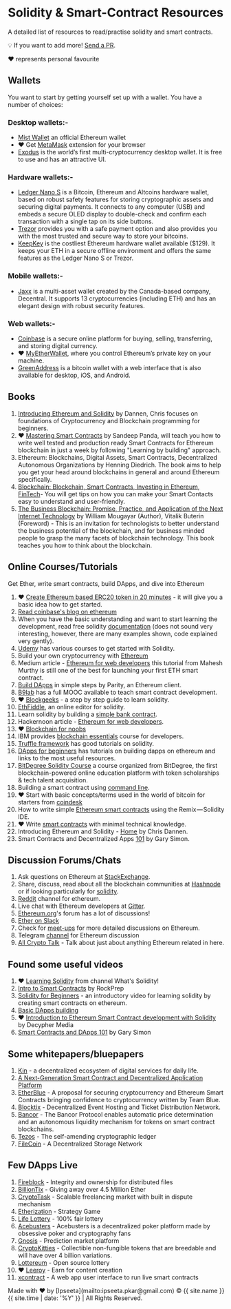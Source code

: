 # Solidity & Smart-Contract Resources

A detailed list of resources to read/practise solidity and smart contracts.

💡 If you want to add more! [Send a PR](https://github.com/Ipseeta/solidityresources.com).

❤️ represents personal favourite

## Wallets
You want to start by getting yourself set up with a wallet. You have a number of choices:

### Desktop wallets:-

- [Mist Wallet](https://github.com/ethereum/mist/releases) an official Ethereum wallet
- ❤️ Get [MetaMask](https://metamask.io/) extension for your browser
- [Exodus](https://www.exodus.io/) is the world’s first multi-cryptocurrency desktop wallet. It is free to use and has an attractive UI.

### Hardware wallets:-

- [Ledger Nano S](https://www.ledgerwallet.com/) is a Bitcoin, Ethereum and Altcoins hardware wallet, based on robust safety features for storing cryptographic assets and securing digital payments. It connects to any computer (USB) and embeds a secure OLED display to double-check and confirm each transaction with a single tap on its side buttons.
- [Trezor](https://www.amazon.com/TREZOR-The-Bitcoin-Safe-Black/dp/B00R6MKDDE) provides you with a safe payment option and also provides you with the most trusted and secure way to store your bitcoins.
- [KeepKey](https://www.amazon.com/gp/product/B0143M2A5S/) is the costliest Ethereum hardware wallet available ($129). It keeps your ETH in a secure offline environment and offers the same features as the Ledger Nano S or Trezor.

### Mobile wallets:-

- [Jaxx](https://play.google.com/store/apps/details?id=com.kryptokit.jaxx) is a multi-asset wallet created by the Canada-based company, Decentral. It supports 13 cryptocurrencies (including ETH) and has an elegant design with robust security features.

### Web wallets:-

- [Coinbase](https://www.coinbase.com/home) is a secure online platform for buying, selling, transferring, and storing digital currency.
- ❤️ [MyEtherWallet](https://www.myetherwallet.com/), where you control Ethereum’s private key on your machine.
- [GreenAddress](https://greenaddress.it/en/) is a bitcoin wallet with a web interface that is also available for desktop, iOS, and Android.

## Books

1. [Introducing Ethereum and Solidity](https://www.apress.com/in/book/9781484225349) by Dannen, Chris focuses on foundations of Cryptocurrency and Blockchain programming for beginners.
2. ❤️ [Mastering Smart Contracts](https://leanpub.com/smart-contracts) by Sandeep Panda, will teach you how to write well tested and production ready Smart Contracts for Ethereum blockchain in just a week by following "Learning by building" approach.
3. Ethereum: Blockchains, Digital Assets, Smart Contracts, Decentralized Autonomous Organizations by Henning Diedrich. The book aims to help you get your head around blockchains in general and around Ethereum specifically.
4. [Blockchain: Blockchain, Smart Contracts, Investing in Ethereum, FinTech](https://www.amazon.com/gp/product/1539692779/)- You will get tips on how you can make your Smart Contacts easy to understand and user-friendly.
5. [The Business Blockchain: Promise, Practice, and Application of the Next Internet Technology](https://www.amazon.com/Business-Blockchain-Practice-Application-Technology-ebook/dp/B01EIGP8HG) by William Mougayar (Author), Vitalik Buterin (Foreword) - This is an invitation for technologists to better understand the business potential of the blockchain, and for business minded people to grasp the many facets of blockchain technology. This book teaches you how to think about the blockchain.

## Online Courses/Tutorials
Get Ether, write smart contracts, build DApps, and dive into Ethereum

1. ❤️ [Create Ethereum based ERC20 token in 20 minutes](https://hashnode.com/post/how-to-build-your-own-ethereum-based-erc20-token-and-launch-an-ico-in-next-20-minutes-cjbcpwzec01c93awtbij90uzn) - it will give you a basic idea how to get started.
2. [Read coinbase's blog on ethereum](https://blog.coinbase.com/a-beginners-guide-to-ethereum-46dd486ceecf)
3. When you have the basic understanding and want to start learning the development, read free solidity [documentation](https://solidity.readthedocs.io/en/develop/) (does not sound very interesting, however, there are many examples shown, code explained very gently).
4. [Udemy](https://www.udemy.com/courses/search/?q=Ethereum&src=ukw) has various courses to get started with Solidity.
5. Build your own cryptocurrency with [Ethereum](https://www.ethereum.org/token)
6. Medium article - [Ethereum for web developers](https://medium.com/@mvmurthy/ethereum-for-web-developers-890be23d1d0c) this tutorial from Mahesh Murthy is still one of the best for launching your first ETH smart contract.
7. [Build DApps](https://github.com/paritytech/parity/wiki) in simple steps by Parity, an Ethereum client.
8. [B9lab](https://academy.b9lab.com/) has a full MOOC available to teach smart contract development.
9. ❤️ [Blockgeeks](https://blockgeeks.com/guides/solidity/) - a step by step guide to learn solidity.
10. [EthFiddle](https://ethfiddle.com/), an online editor for solidity.
11. Learn solidity by building a [simple bank contract](https://learnxinyminutes.com/docs/solidity/).
12. Hackernoon article - [Ethereum for web developers](https://hackernoon.com/getting-started-as-an-ethereum-web-developer-9a2a4ab47baf).
13. ❤️ [Blockchain for noobs](https://blog.consensusx.com/blockchain-for-noobs-abccc01ec0b2)
14. IBM provides [blockchain essentials](https://developer.ibm.com/courses/all/blockchain-essentials/) course for developers.
15. [Truffle framework](http://truffleframework.com/tutorials/) has good tutorials on solidity.
16. [DApps for beginners](https://dappsforbeginners.wordpress.com/tutorials/introduction-to-development-on-ethereum/) has tutorials on building dapps on ethereum and links to the most useful resources.
17. [BitDegree Solidity Course](https://solidity.bitdegree.org/) a course organized from BitDegree, the first blockchain-powered online education platform with token scholarships & tech talent acquisition.
18. Building a smart contract using [command line](https://www.ethereum.org/greeter).
19. ❤️ Start with basic concepts/terms used in the world of bitcoin for starters from [coindesk](https://www.coindesk.com/information/)
20. How to write simple [Ethereum smart contracts](https://techburst.io/solidity-101-intro-to-ethereum-smart-contracts-and-solidity-82e9889b1736) using the Remix — Solidity IDE.
21. ❤️ Write [smart contracts](https://howtotoken.com/ico/how-to-write-a-smart-contract-for-your-ico-an-ultimate-guide/) with minimal technical knowledge.
22. Introducing Ethereum and Solidity - [Home](https://eth.guide/) by Chris Dannen.
23. Smart Contracts and Decentralized Apps [101](https://coursetro.com/posts/code/98/Smart-Contracts-and-Decentralized-Apps-101) by Gary Simon.

## Discussion Forums/Chats

1. Ask questions on Ethereum at [StackExchange](https://ethereum.stackexchange.com/).
2. Share, discuss, read about all the blockchain communities at [Hashnode](https://hashnode.com/communities) or if looking particularly for [solidity](https://hashnode.com/n/solidity).
3. [Reddit](https://www.reddit.com/r/ethereum/) channel for ethereum.
4. Live chat with Ethereum developers at [Gitter](https://gitter.im/ethereum/home).
5. [Ethereum.org](https://forum.ethereum.org/categories/solidity)'s forum has a lot of discussions!
6. [Ether on Slack](https://ether-camp-friends.slack.com/)
7. Check for [meet-ups](https://www.meetup.com/topics/ethereum/?_cookie-check=-e9OKupGP7RJX_3x) for more detailed discussions on Ethereum.
8. Telegram [channel](https://telegram.me/ethclassic) for Ethereum discussion
9. [All Crypto Talk](https://allcryptotalk.com/index.php?/forum/118-ethereum-discussion/) - Talk about just about anything Ethereum related in here.

## Found some useful videos

1. ❤️ [Learning Solidity](https://www.youtube.com/channel/UCaWes1eWQ9TbzA695gl_PtA) from channel What's Solidity!
2. [Intro to Smart Contracts](https://www.youtube.com/watch?v=aV8C77xAaQA) by RockPrep
3. [Solidity for Beginners](https://www.youtube.com/watch?v=Yu4n6qaSr_w) - an introductory video for learning solidity by creating smart contracts on ethereum.
4. [Basic DApps building](https://www.youtube.com/watch?v=9_coM_g7Dbg)
5. ❤️ [Introduction to Ethereum Smart Contract development with Solidity](https://www.youtube.com/watch?v=8jI1TuEaTro) by Decypher Media
6. [Smart Contracts and DApps 101](https://www.youtube.com/watch?v=a9_HPYlhCug) by Gary Simon

## Some whitepapers/bluepapers

1. [Kin](https://www.kinecosystem.org/static/files/Kin_Whitepaper_V1_English.pdf) - a decentralized ecosystem of digital services for daily life.
2. [A Next-Generation Smart Contract and Decentralized Application Platform](https://github.com/ethereum/wiki/wiki/White-Paper)
3. [EtherBlue](https://www.etherblue.org/whitepaper) - A proposal for securing cryptocurrency and Ethereum Smart Contracts bringing confidence to cryptocurrency written by Team Blue.
4. [Blocktix](https://blocktix.io/public/doc/blocktix-wp-draft.pdf) - Decentralized Event Hosting and Ticket Distribution Network.
5. [Bancor](https://about.bancor.network/static/bancor_protocol_whitepaper_en.pdf) - The Bancor Protocol enables automatic price determination and an autonomous liquidity mechanism for tokens on smart contract blockchains.
6. [Tezos](https://www.tezos.com/static/papers/Tezos_Overview.pdf) - The self-amending cryptographic ledger
7. [FileCoin](https://filecoin.io/filecoin.pdf) - A Decentralized Storage Network

## Few DApps Live

1. [Fireblock](https://fireblock.io/) - Integrity and ownership for distributed files
2. [BillionTix](https://www.billiontix.com/) - Giving away over 4.5 Million Ether
3. [CryptoTask](http://www.cryptotask.org/) - Scalable freelancing market with built in dispute mechanism
4. [Etherization](http://www.bspend.com/etherization) - Strategy Game
5. [Life Lottery](https://lifelottery.github.io/) - 100% fair lottery
6. [Acebusters](http://www.acebusters.com/) - Acebusters is a decentralized poker platform made by obsessive poker and cryptography fans
7. [Gnosis](http://gnosis.pm/) - Prediction market platform
8. [CryptoKitties](http://www.cryptokitties.co/) - Collectible non-fungible tokens that are breedable and will have over 4 billion variations.
9. [Lottereum](https://lotthereum.github.io/) - Open source lottery
10. ❤️ [Leeroy](https://leeroy.io/) - Earn for content creation
11. [xcontract](https://xcontract.herokuapp.com/) - A web app user interface to run live smart contracts





<p>Made with ❤️ by [Ipseeta](mailto:ipseeta.pkar@gmail.com) &copy; {{ site.name }} {{ site.time | date: '%Y' }} | All Rights Reserved.
</p>
